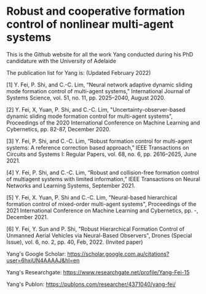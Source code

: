 # Robust and cooperative formation control of nonlinear multi-agent systems
This is the Github website for all the work Yang conducted during his PhD candidature with the University of Adelaide

The publication list for Yang is: (Updated February 2022)

[1] Y. Fei, P. Shi, and C.-C. Lim, “Neural network adaptive dynamic sliding mode formation control of multi-agent systems,” International Journal of Systems Science, vol. 51, no. 11, pp. 2025–2040, August 2020.

[2] Y. Fei, X, Yuan, P. Shi, and C.-C. Lim, "Uncertainty-observer-based dynamic sliding mode formation control for multi-agent systems", Proceedings of the 2020 International Conference on Machine Learning and Cybernetics, pp. 82-87, December 2020.

[3] Y. Fei, P. Shi, and C.-C. Lim, “Robust formation control for multi-agent systems: A reference correction based approach,” IEEE Transactions on Circuits and Systems I: Regular Papers, vol. 68, no. 6, pp. 2616–2625, June 2021.

[4] Y. Fei, P. Shi, and C.-C. Lim, “Robust and collision-free formation control of multiagent systems with limited information,” IEEE Transactions on Neural Networks and Learning Systems, September 2021.

[5] Y. Fei, X. Yuan, P. Shi and C.-C. Lim, "Neural-based hierarchical formation control of mixed-order multi-agent systems", Proceedings of the 2021 International Conference on Machine Learning and Cybernetics, pp. -, December 2021.

[6] Y. Fei, Y. Sun and P. Shi, "Robust Hierarchical Formation Control of Unmanned Aerial Vehicles via Neural-Based Observers", Drones (Special Issue), vol. 6, no. 2, pp. 40, Feb, 2022. (Invited paper)


Yang's Google Scholar: https://scholar.google.com.au/citations?user=6hxiUN4AAAAJ&hl=en

Yang's Researchgate: https://www.researchgate.net/profile/Yang-Fei-15

Yang's Publon: https://publons.com/researcher/4371040/yang-fei/
